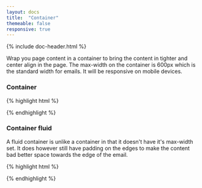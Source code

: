 ```yaml
---
layout: docs
title:  "Container"
themeable: false
responsive: true
---
```

{% include doc-header.html %}

Wrap you page content in a container to bring the content in tighter and center align in the page. The max-width on the container is 600px which is the standard width for emails. It will be responsive on mobile devices.

### Container
{% highlight html %}
<div class="container">
  <!-- Content here -->
</div>
{% endhighlight %}

<div class="container">
  <!-- Content here -->
</div>

### Container fluid

A fluid container is unlike a container in that it doesn't have it's max-width set. It does however still have padding on the edges to make the content bad better space towards the edge of the email.

{% highlight html %}
<div class="container-fluid">
  <!-- Content here -->
</div>
{% endhighlight %}

<div class="container-fluid">
  <!-- Content here -->
</div>
